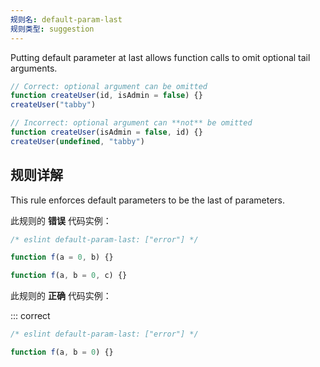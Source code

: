 ```yaml
---
规则名: default-param-last
规则类型: suggestion
---
```


Putting default parameter at last allows function calls to omit optional tail arguments.

```js
// Correct: optional argument can be omitted
function createUser(id, isAdmin = false) {}
createUser("tabby")

// Incorrect: optional argument can **not** be omitted
function createUser(isAdmin = false, id) {}
createUser(undefined, "tabby")
```

## 规则详解

This rule enforces default parameters to be the last of parameters.

此规则的 **错误** 代码实例：



```js
/* eslint default-param-last: ["error"] */

function f(a = 0, b) {}

function f(a, b = 0, c) {}
```

此规则的 **正确** 代码实例：

::: correct

```js
/* eslint default-param-last: ["error"] */

function f(a, b = 0) {}
```
